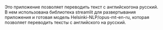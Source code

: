 Это приложение позволяет переводить текст с английскогона русский. В нем использована библиотека streamlit для развертывания приложения и готовая модель Helsinki-NLP/opus-mt-en-ru, которая позволяет перевoдить тексты с английского на русский.